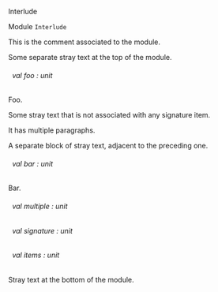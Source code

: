 Interlude

 Module `Interlude`


This is the comment associated to the module.

Some separate stray text at the top of the module.



<a id="val-foo"></a>
###### &nbsp; val foo : unit

Foo.




Some stray text that is not associated with any signature item.


It has multiple paragraphs.



A separate block of stray text, adjacent to the preceding one.



<a id="val-bar"></a>
###### &nbsp; val bar : unit

Bar.




<a id="val-multiple"></a>
###### &nbsp; val multiple : unit



<a id="val-signature"></a>
###### &nbsp; val signature : unit



<a id="val-items"></a>
###### &nbsp; val items : unit



Stray text at the bottom of the module.

